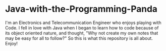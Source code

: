 # Java-with-the-Programming-Panda
I'm an Electronics and Telecommunication Engineer who enjoys playing with Code. I fell in love with Java when I began to learn how to code because of its object oriented nature, and thought, "Why not create my own notes that may be easy for all to follow?" So this is what this repository is all about. Enjoy!
